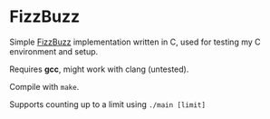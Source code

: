 # FizzBuzz

Simple [FizzBuzz](https://en.wikipedia.org/wiki/Fizz_buzz) implementation written in C, used for testing my C environment and setup.

Requires **gcc**, might work with clang (untested).

Compile with `make`.

Supports counting up to a limit using `./main [limit]`
